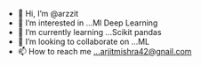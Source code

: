 - 👋 Hi, I’m @arzzit
- 👀 I’m interested in ...Ml Deep Learning
- 🌱 I’m currently learning ...Scikit pandas
- 💞️ I’m looking to collaborate on ...ML
- 📫 How to reach me ...arjitmishra42@gnail.com

<!---
arzzit/arzzit is a ✨ special ✨ repository because its `README.md` (this file) appears on your GitHub profile.
You can click the Preview link to take a look at your changes.
--->
